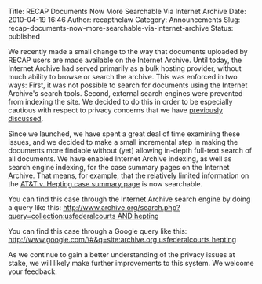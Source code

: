 Title: RECAP Documents Now More Searchable Via Internet Archive
Date: 2010-04-19 16:46
Author: recapthelaw
Category: Announcements
Slug: recap-documents-now-more-searchable-via-internet-archive
Status: published

We recently made a small change to the way that documents uploaded by
RECAP users are made available on the Internet Archive. Until today, the
Internet Archive had served primarily as a bulk hosting provider,
without much ability to browse or search the archive. This was enforced
in two ways: First, it was not possible to search for documents using
the Internet Archive's search tools. Second, external search engines
were prevented from indexing the site. We decided to do this in order to
be especially cautious with respect to privacy concerns that we have
[previously
discussed]({filename}/accessing-the-recap-repository-without-pacer.md).

Since we launched, we have spent a great deal of time examining these
issues, and we decided to make a small incremental step in making the
documents more findable without (yet) allowing in-depth full-text search
of all documents. We have enabled Internet Archive indexing, as well as
search engine indexing, for the case summary pages on the Internet
Archive. That means, for example, that the relatively limited
information on the [AT&T v. Hepting case summary
page](http://www.archive.org/details/gov.uscourts.cand.175966/) is now
searchable.

You can find this case through the Internet Archive search engine by
doing a query like this:
[http://www.archive.org/search.php?query=collection:usfederalcourts AND
hepting](http://www.archive.org/search.php?query=collection%3Ausfederalcourts%20AND%20hepting)

You can find this case through a Google query like this:
[http://www.google.com/\#&q=site:archive.org usfederalcourts
hepting](http://www.google.com/#&q=site:archive.org%20usfederalcourts%20hepting)

As we continue to gain a better understanding of the privacy issues at
stake, we will likely make further improvements to this system. We
welcome your feedback.
